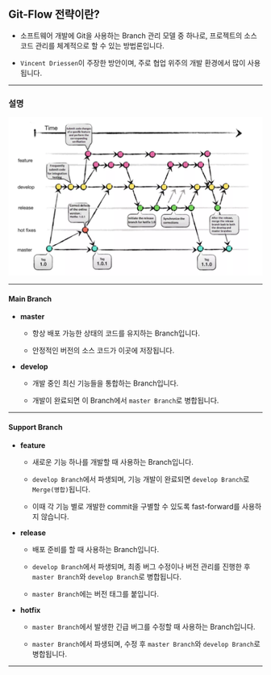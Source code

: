 ## Git-Flow 전략이란?

- 소프트웨어 개발에 Git을 사용하는 Branch 관리 모델 중 하나로, 프로젝트의 소스 코드 관리를 체계적으로 할 수 있는 방법론입니다.

- `Vincent Driessen`이 주장한 방안이며, 주로 협업 위주의 개발 환경에서 많이 사용됩니다.

---

### 설명

<img src="./resources/image_001.png">

---

#### Main Branch

- **master**

    - 항상 배포 가능한 상태의 코드를 유지하는 Branch입니다.
    
    - 안정적인 버전의 소스 코드가 이곳에 저장됩니다.

- **develop**

    - 개발 중인 최신 기능들을 통합하는 Branch입니다.

    - 개발이 완료되면 이 Branch에서 `master Branch`로 병합됩니다.

---

#### Support Branch

- **feature**

    - 새로운 기능 하나를 개발할 때 사용하는 Branch입니다.

    - `develop Branch`에서 파생되며, 기능 개발이 완료되면 `develop Branch`로 `Merge(병합)`됩니다.

    - 이때 각 기능 별로 개발한 commit을 구별할 수 있도록 fast-forward를 사용하지 않습니다.

- **release**

    - 배포 준비를 할 때 사용하는 Branch입니다.

    - `develop Branch`에서 파생되며, 최종 버그 수정이나 버전 관리를 진행한 후 `master Branch`와 `develop Branch`로 병합됩니다.

    - `master Branch`에는 버전 태그를 붙입니다.

- **hotfix**

    - `master Branch`에서 발생한 긴급 버그를 수정할 때 사용하는 Branch입니다.

    - `master Branch`에서 파생되며, 수정 후 `master Branch`와 `develop Branch`로 병합됩니다.

---